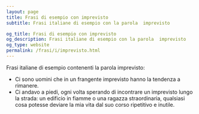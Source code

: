 ```yaml
---
layout: page
title: Frasi di esempio con imprevisto 
subtitle: Frasi italiane di esempio con la parola  imprevisto

og_title: Frasi di esempio con imprevisto 
og_description: Frasi italiane di esempio con la parola  imprevisto
og_type: website
permalink: /frasi/i/imprevisto.html
---
```


Frasi italiane di esempio contenenti la parola imprevisto:


- Ci sono uomini che in un frangente imprevisto hanno la tendenza a rimanere.
- Ci andavo a piedi, ogni volta sperando di incontrare un imprevisto lungo la strada: un edificio in fiamme o una ragazza straordinaria, qualsiasi cosa potesse deviare la mia vita dal suo corso ripetitivo e inutile.
